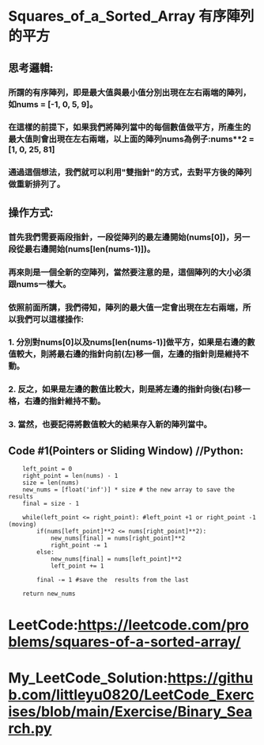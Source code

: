 # Squares_of_a_Sorted_Array 有序陣列的平方
## 思考邏輯:
### 所謂的有序陣列，即是最大值與最小值分別出現在左右兩端的陣列，如nums = [-1, 0, 5, 9]。
### 在這樣的前提下，如果我們將陣列當中的每個數值做平方，所產生的最大值則會出現在左右兩端，以上面的陣列nums為例子:nums**2 = [1, 0, 25, 81]
### 通過這個想法，我們就可以利用"雙指針"的方式，去對平方後的陣列做重新排列了。
## 操作方式:
### 首先我們需要兩段指針，一段從陣列的最左邊開始(nums[0])，另一段從最右邊開始(nums[len(nums-1)])。
### 再來則是一個全新的空陣列，當然要注意的是，這個陣列的大小必須跟nums一樣大。
### 依照前面所講，我們得知，陣列的最大值一定會出現在左右兩端，所以我們可以這樣操作:
### 1. 分別對nums[0]以及nums[len(nums-1)]做平方，如果是右邊的數值較大，則將最右邊的指針向前(左)移一個，左邊的指針則是維持不動。
### 2. 反之，如果是左邊的數值比較大，則是將左邊的指針向後(右)移一格，右邊的指針維持不動。
### 3. 當然，也要記得將數值較大的結果存入新的陣列當中。


## Code #1(Pointers or Sliding Window) //Python:
        left_point = 0
        right_point = len(nums) - 1
        size = len(nums)
        new_nums = [float('inf')] * size # the new array to save the results
        final = size - 1

        while(left_point <= right_point): #left_point +1 or right_point -1 (moving)
            if(nums[left_point]**2 <= nums[right_point]**2):
                new_nums[final] = nums[right_point]**2
                right_point -= 1
            else:
                new_nums[final] = nums[left_point]**2
                left_point += 1

            final -= 1 #save the  results from the last
            
        return new_nums


# LeetCode:<https://leetcode.com/problems/squares-of-a-sorted-array/>
# My_LeetCode_Solution:<https://github.com/littleyu0820/LeetCode_Exercises/blob/main/Exercise/Binary_Search.py>
